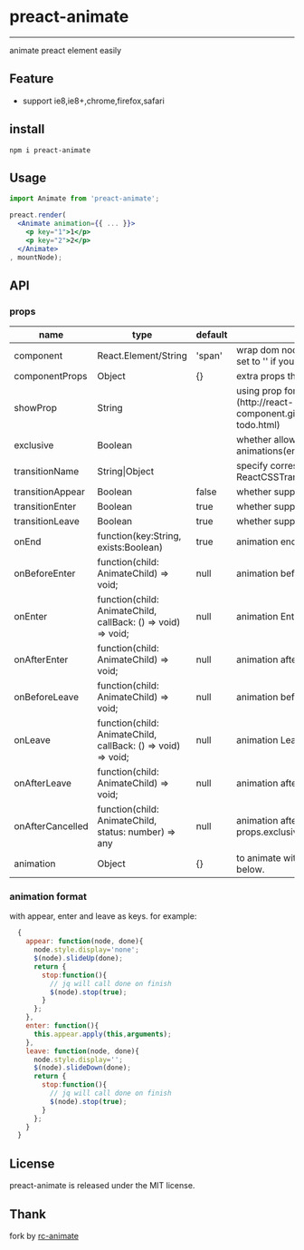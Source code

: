 # preact-animate
---

animate preact element easily

## Feature

* support ie8,ie8+,chrome,firefox,safari

## install

`npm i preact-animate`

## Usage

```jsx
import Animate from 'preact-animate';

preact.render(
  <Animate animation={{ ... }}>
    <p key="1">1</p>
    <p key="2">2</p>
  </Animate>
, mountNode);
```

## API

### props

<table class="table table-bordered table-striped">
    <thead>
    <tr>
        <th style="width: 100px;">name</th>
        <th style="width: 50px;">type</th>
        <th style="width: 50px;">default</th>
        <th>description</th>
    </tr>
    </thead>
    <tbody>
        <tr>
          <td>component</td>
          <td>React.Element/String</td>
          <td>'span'</td>
          <td>wrap dom node or component for children. set to '' if you do not wrap for only one child</td>
        </tr>
        <tr>
          <td>componentProps</td>
          <td>Object</td>
          <td>{}</td>
          <td>extra props that will be passed to component</td>
        </tr>
        <tr>
          <td>showProp</td>
          <td>String</td>
          <td></td>
          <td>using prop for show and hide. [demo](http://react-component.github.io/animate/examples/hide-todo.html) </td>
        </tr>
        <tr>
          <td>exclusive</td>
          <td>Boolean</td>
          <td></td>
          <td>whether allow only one set of animations(enter and leave) at the same time. </td>
        </tr>
        <tr>
          <td>transitionName</td>
          <td>String|Object</td>
          <td></td>
          <td>specify corresponding css, see ReactCSSTransitionGroup</td>
        </tr>
       <tr>
         <td>transitionAppear</td>
         <td>Boolean</td>
         <td>false</td>
         <td>whether support transition appear anim</td>
       </tr>
        <tr>
          <td>transitionEnter</td>
          <td>Boolean</td>
          <td>true</td>
          <td>whether support transition enter anim</td>
        </tr>
       <tr>
         <td>transitionLeave</td>
         <td>Boolean</td>
         <td>true</td>
         <td>whether support transition leave anim</td>
       </tr>
       <tr>
         <td>onEnd</td>
         <td>function(key:String, exists:Boolean)</td>
         <td>true</td>
         <td>animation end callback</td>
       </tr>
       <tr>
         <td>onBeforeEnter</td>
         <td>function(child: AnimateChild) => void;</td>
         <td>null</td>
         <td>animation before Enter life</td>
       </tr>
       <tr>
         <td>onEnter</td>
         <td>function(child: AnimateChild, callBack: () => void) => void;</td>
         <td>null</td>
         <td>animation Enter life must called `callBack`</td>
       </tr>
       <tr>
         <td>onAfterEnter</td>
         <td>function(child: AnimateChild) => void;</td>
         <td>null</td>
         <td>animation after Enter life</td>
       </tr>
       <tr>
         <td>onBeforeLeave</td>
         <td>function(child: AnimateChild) => void;</td>
         <td>null</td>
         <td>animation before Leave life</td>
       </tr>
       <tr>
         <td>onLeave</td>
         <td>function(child: AnimateChild, callBack: () => void) => void;</td>
         <td>null</td>
         <td>animation Leave life must called `callBack`</td>
       </tr>
       <tr>
         <td>onAfterLeave</td>
         <td>function(child: AnimateChild) => void;</td>
         <td>null</td>
         <td>animation after Leave life</td>
       </tr>
       <tr>
         <td>onAfterCancelled</td>
         <td>function(child: AnimateChild, status: number) => any</td>
         <td>null</td>
         <td>animation after cancelled Leave life props.exclusive is true</td>
       </tr>
       <tr>
         <td>animation</td>
         <td>Object</td>
         <td>{}</td>
         <td>
            to animate with js. see animation format below.
         </td>
       </tr>
    </tbody>
</table>

### animation format

with appear, enter and leave as keys. for example:

```js
  {
    appear: function(node, done){
      node.style.display='none';
      $(node).slideUp(done);
      return {
        stop:function(){
          // jq will call done on finish
          $(node).stop(true);
        }
      };
    },
    enter: function(){
      this.appear.apply(this,arguments);
    },
    leave: function(node, done){
      node.style.display='';
      $(node).slideDown(done);
      return {
        stop:function(){
          // jq will call done on finish
          $(node).stop(true);
        }
      };              
    }
  }
```

## License

preact-animate is released under the MIT license.

## Thank

fork by [rc-animate](https://github.com/react-component/animate)
